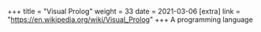 +++
title = "Visual Prolog"
weight = 33
date = 2021-03-06
[extra]
link = "https://en.wikipedia.org/wiki/Visual_Prolog"
+++
A programming language

